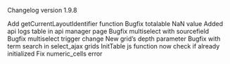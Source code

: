 Changelog version 1.9.8
 
Add getCurrentLayoutIdentifier function
Bugfix totalable NaN value
Added api logs table in api manager page
Bugfix multiselect with sourcefield
Bugfix multiselect trigger change
New grid’s depth parameter
Bugfix with term search in select_ajax grids
InitTable js function now check if already initialized
Fix numeric_cells error
